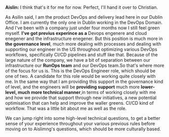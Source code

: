 **Aislin:**
I think that's it for me for now. Perfect, I'll hand it over to Christian.


As Asilin said, I am the product DevOps and delivery lead here in our Dublin Office. I am currently the only one in Dublin working  in the DevOps Domain. And I've been with a company just under four months now
I still feel green myself. **I've got previus experince as a** Devops engenere and cloud enegener and the infrastructure enegener. But this position is much more in **the governance level**, much more dealing with processes and dealing with supporting our engineer in the US throughout optimizing various DevOps workflows, specifically CI/CD pipelines and stuff like that. Because of the large nature of the company, we have a bit of separation between our infrastructure our **RunOps team** and our DevOps team.So that's where more of the focus for us is. This is the DevOps Engineer role, which should be one of two. A candidate for this role would be working quite closely with me.
In the same way that I am providing this support in the governance kind of level, and the engineers will be **providing support** much more **lower-level, much more technical manner**,in terms of working closely with me and how we provide that support through new initiatives, a new potential optimisation that can help and improve the waller greens. CI/CD kind of workflow. That was a little bit about me as well as the role.


We can jump right into some high-level technical questions, to get a better sense of your experience throughout your various previous rules before moving on to Aislimng's questions, which should be more culturally based.
